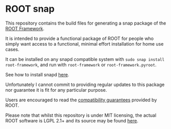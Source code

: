 # ROOT snap

This repository contains the build files for generating a snap package of the [ROOT Framework](https://root.cern).

It is intended to provide a functional package of ROOT for people who simply want access to a functional, minimal effort installation for home use cases.

It can be installed on any snapd compatible system with `sudo snap install root-framework`, and run with `root-framework` or `root-framework.pyroot`.

See how to install snapd [here](https://snapcraft.io/docs/installing-snapd).

Unfortunately I cannot commit to providing regular updates to this package nor guarantee it is fit for any particular purpose. 

Users are encouraged to read the [compatibility guarantees](https://root.cern/about/versioning/) provided by ROOT.

Please note that whilst this repository is under MIT licensing, the actual ROOT software is LGPL 2.1+ and its source may be found [here](https://github.com/root-project/root.git).
